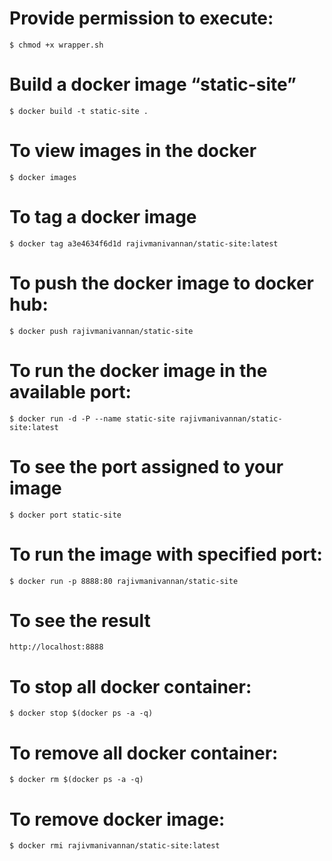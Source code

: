 

# Provide permission to execute:
```
$ chmod +x wrapper.sh
```

# Build a docker image “static-site”
```
$ docker build -t static-site .
```

# To view images in the docker
```
$ docker images
```

# To tag a docker image
```
$ docker tag a3e4634f6d1d rajivmanivannan/static-site:latest
```

# To push the docker image to docker hub:
```
$ docker push rajivmanivannan/static-site
```

# To run the docker image in the available port:
```
$ docker run -d -P --name static-site rajivmanivannan/static-site:latest
```

# To see the port assigned to your image
```
$ docker port static-site
```

# To run the image with specified port:
```
$ docker run -p 8888:80 rajivmanivannan/static-site
```

# To see the result
```
http://localhost:8888
```

# To stop all docker container: 
```
$ docker stop $(docker ps -a -q)
```

# To remove all docker container:
```
$ docker rm $(docker ps -a -q)
```

# To remove docker image:
```
$ docker rmi rajivmanivannan/static-site:latest
```
